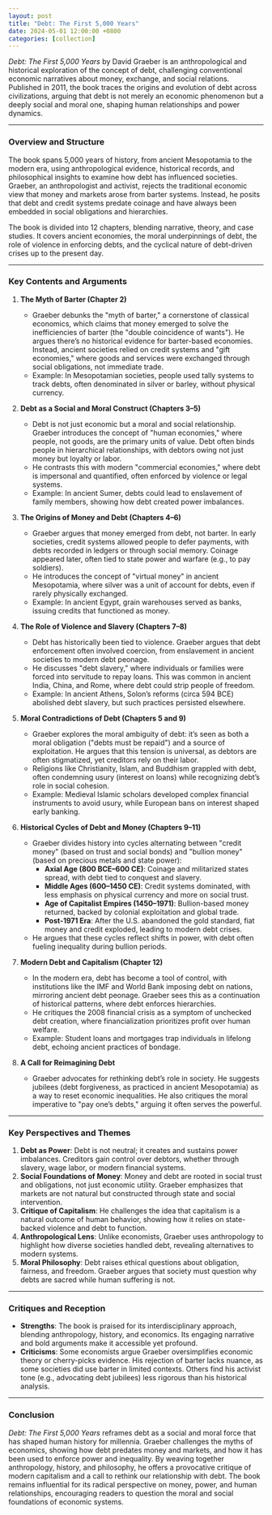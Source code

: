 ```yaml
---
layout: post
title: "Debt: The First 5,000 Years"
date: 2024-05-01 12:00:00 +0800
categories: [collection]
---
```


*Debt: The First 5,000 Years* by David Graeber is an anthropological and historical exploration of the concept of debt, challenging conventional economic narratives about money, exchange, and social relations. Published in 2011, the book traces the origins and evolution of debt across civilizations, arguing that debt is not merely an economic phenomenon but a deeply social and moral one, shaping human relationships and power dynamics. 

---

### **Overview and Structure**
The book spans 5,000 years of history, from ancient Mesopotamia to the modern era, using anthropological evidence, historical records, and philosophical insights to examine how debt has influenced societies. Graeber, an anthropologist and activist, rejects the traditional economic view that money and markets arose from barter systems. Instead, he posits that debt and credit systems predate coinage and have always been embedded in social obligations and hierarchies.

The book is divided into 12 chapters, blending narrative, theory, and case studies. It covers ancient economies, the moral underpinnings of debt, the role of violence in enforcing debts, and the cyclical nature of debt-driven crises up to the present day.

---

### **Key Contents and Arguments**

1. **The Myth of Barter (Chapter 2)**
   - Graeber debunks the "myth of barter," a cornerstone of classical economics, which claims that money emerged to solve the inefficiencies of barter (the "double coincidence of wants"). He argues there’s no historical evidence for barter-based economies. Instead, ancient societies relied on credit systems and "gift economies," where goods and services were exchanged through social obligations, not immediate trade.
   - Example: In Mesopotamian societies, people used tally systems to track debts, often denominated in silver or barley, without physical currency.

2. **Debt as a Social and Moral Construct (Chapters 3–5)**
   - Debt is not just economic but a moral and social relationship. Graeber introduces the concept of "human economies," where people, not goods, are the primary units of value. Debt often binds people in hierarchical relationships, with debtors owing not just money but loyalty or labor.
   - He contrasts this with modern "commercial economies," where debt is impersonal and quantified, often enforced by violence or legal systems.
   - Example: In ancient Sumer, debts could lead to enslavement of family members, showing how debt created power imbalances.

3. **The Origins of Money and Debt (Chapters 4–6)**
   - Graeber argues that money emerged from debt, not barter. In early societies, credit systems allowed people to defer payments, with debts recorded in ledgers or through social memory. Coinage appeared later, often tied to state power and warfare (e.g., to pay soldiers).
   - He introduces the concept of "virtual money" in ancient Mesopotamia, where silver was a unit of account for debts, even if rarely physically exchanged.
   - Example: In ancient Egypt, grain warehouses served as banks, issuing credits that functioned as money.

4. **The Role of Violence and Slavery (Chapters 7–8)**
   - Debt has historically been tied to violence. Graeber argues that debt enforcement often involved coercion, from enslavement in ancient societies to modern debt peonage.
   - He discusses "debt slavery," where individuals or families were forced into servitude to repay loans. This was common in ancient India, China, and Rome, where debt could strip people of freedom.
   - Example: In ancient Athens, Solon’s reforms (circa 594 BCE) abolished debt slavery, but such practices persisted elsewhere.

5. **Moral Contradictions of Debt (Chapters 5 and 9)**
   - Graeber explores the moral ambiguity of debt: it’s seen as both a moral obligation ("debts must be repaid") and a source of exploitation. He argues that this tension is universal, as debtors are often stigmatized, yet creditors rely on their labor.
   - Religions like Christianity, Islam, and Buddhism grappled with debt, often condemning usury (interest on loans) while recognizing debt’s role in social cohesion.
   - Example: Medieval Islamic scholars developed complex financial instruments to avoid usury, while European bans on interest shaped early banking.

6. **Historical Cycles of Debt and Money (Chapters 9–11)**
   - Graeber divides history into cycles alternating between "credit money" (based on trust and social bonds) and "bullion money" (based on precious metals and state power):
     - **Axial Age (800 BCE–600 CE)**: Coinage and militarized states spread, with debt tied to conquest and slavery.
     - **Middle Ages (600–1450 CE)**: Credit systems dominated, with less emphasis on physical currency and more on social trust.
     - **Age of Capitalist Empires (1450–1971)**: Bullion-based money returned, backed by colonial exploitation and global trade.
     - **Post-1971 Era**: After the U.S. abandoned the gold standard, fiat money and credit exploded, leading to modern debt crises.
   - He argues that these cycles reflect shifts in power, with debt often fueling inequality during bullion periods.

7. **Modern Debt and Capitalism (Chapter 12)**
   - In the modern era, debt has become a tool of control, with institutions like the IMF and World Bank imposing debt on nations, mirroring ancient debt peonage. Graeber sees this as a continuation of historical patterns, where debt enforces hierarchies.
   - He critiques the 2008 financial crisis as a symptom of unchecked debt creation, where financialization prioritizes profit over human welfare.
   - Example: Student loans and mortgages trap individuals in lifelong debt, echoing ancient practices of bondage.

8. **A Call for Reimagining Debt**
   - Graeber advocates for rethinking debt’s role in society. He suggests jubilees (debt forgiveness, as practiced in ancient Mesopotamia) as a way to reset economic inequalities. He also critiques the moral imperative to "pay one’s debts," arguing it often serves the powerful.

---

### **Key Perspectives and Themes**
1. **Debt as Power**: Debt is not neutral; it creates and sustains power imbalances. Creditors gain control over debtors, whether through slavery, wage labor, or modern financial systems.
2. **Social Foundations of Money**: Money and debt are rooted in social trust and obligations, not just economic utility. Graeber emphasizes that markets are not natural but constructed through state and social intervention.
3. **Critique of Capitalism**: He challenges the idea that capitalism is a natural outcome of human behavior, showing how it relies on state-backed violence and debt to function.
4. **Anthropological Lens**: Unlike economists, Graeber uses anthropology to highlight how diverse societies handled debt, revealing alternatives to modern systems.
5. **Moral Philosophy**: Debt raises ethical questions about obligation, fairness, and freedom. Graeber argues that society must question why debts are sacred while human suffering is not.

---

### **Critiques and Reception**
- **Strengths**: The book is praised for its interdisciplinary approach, blending anthropology, history, and economics. Its engaging narrative and bold arguments make it accessible yet profound.
- **Criticisms**: Some economists argue Graeber oversimplifies economic theory or cherry-picks evidence. His rejection of barter lacks nuance, as some societies did use barter in limited contexts. Others find his activist tone (e.g., advocating debt jubilees) less rigorous than his historical analysis.

---

### **Conclusion**
*Debt: The First 5,000 Years* reframes debt as a social and moral force that has shaped human history for millennia. Graeber challenges the myths of economics, showing how debt predates money and markets, and how it has been used to enforce power and inequality. By weaving together anthropology, history, and philosophy, he offers a provocative critique of modern capitalism and a call to rethink our relationship with debt. The book remains influential for its radical perspective on money, power, and human relationships, encouraging readers to question the moral and social foundations of economic systems.

